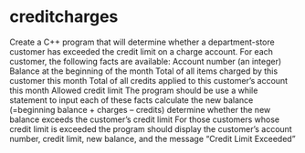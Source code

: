 # creditcharges
Create a C++ program that will determine whether a department-store customer has exceeded the credit limit on a charge account.
For each customer, the following facts are available:
Account number (an integer)
Balance at the beginning of the month
Total of all items charged by this customer this month
Total of all credits applied to this customer’s account this month
Allowed credit limit
The program should be use a while statement to input each of these facts
calculate the new balance (=beginning balance + charges – credits)
determine whether the new balance exceeds the customer’s credit limit
For those customers whose credit limit is exceeded
the program should display the customer’s account number, credit limit, new balance, and the message “Credit Limit Exceeded”

